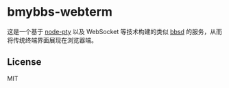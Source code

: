 # bmybbs-webterm

这是一个基于 [node-pty](https://github.com/microsoft/node-pty) 以及 WebSocket 等技术构建的类似 [bbsd](https://github.com/bmybbs/bmybbs/tree/master/src/bbsd) 的服务，从而将传统终端界面展现在浏览器端。

## License

MIT
